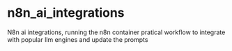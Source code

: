 # n8n_ai_integrations
N8n ai integrations, running the n8n container pratical workflow to integrate with popular llm engines and update the prompts

